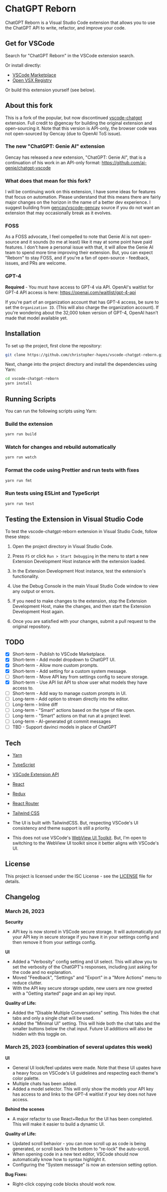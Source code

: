 # ChatGPT Reborn

ChatGPT Reborn is a Visual Studio Code extension that allows you to use the ChatGPT API to write, refactor, and improve your code.

## Get for VSCode

Search for "ChatGPT Reborn" in the VSCode extension search.

Or install directly:

- [VSCode Marketplace](https://marketplace.visualstudio.com/items?itemName=chris-hayes.chatgpt-reborn)
- [Open VSX Registry](https://open-vsx.org/extension/chris-hayes/chatgpt-reborn)

Or build this extension yourself (see below).

## About this fork

This is a fork of the popular, but now discontinued [vscode-chatgpt](https://github.com/gencay/vscode-chatgpt) extension. Full credit to @gencay for building the original extension and open-sourcing it. Note that this version is API-only, the browser code was not open-sourced by Gencay (due to OpenAI ToS issue).

### The new "ChatGPT: Genie AI" extension

Gencay has released a *new* extension, "ChatGPT: Genie AI", that is a continuation of his work in an API-only format: <https://github.com/ai-genie/chatgpt-vscode>

### What does that mean for this fork?

I will be continuing work on this extension, I have some ideas for features that focus on automation. Please understand that this means there are fairly major changes on the horizon in the name of a better dev experience. I suggest building from [gencay/vscode-gencay](https://github.com/gencay/vscode-chatgpt) source if you do not want an extension that may occasionally break as it evolves.

### FOSS

As a FOSS advocate, I feel compelled to note that Genie AI is not open-source and it sounds (to me at least) like it may at some point have paid features. I don't have a personal issue with that, it will allow the Genie AI team to spend more time improving their extension. But, you can expect "Reborn" to stay FOSS, and if you're a fan of open-source - feedback, issues, and PRs are welcome.

### GPT-4

**Required** - You must have access to GPT-4 via API. OpenAI's waitlist for GPT-4 API access is here: <https://openai.com/waitlist/gpt-4-api>

If you're part of an organization account that has GPT-4 access, be sure to set the `Organization ID`. (This will also charge the organization account). If you're wondering about the 32,000 token version of GPT-4, OpenAI hasn't made that model available yet.

## Installation

To set up the project, first clone the repository:

```bash
git clone https://github.com/christopher-hayes/vscode-chatgpt-reborn.git
```

Next, change into the project directory and install the dependencies using Yarn:

```bash
cd vscode-chatgpt-reborn
yarn install
```

## Running Scripts

You can run the following scripts using Yarn:

### Build the extension

```bash
yarn run build
```

### Watch for changes and rebuild automatically

```bash
yarn run watch
```

### Format the code using Prettier and run tests with fixes

```bash
yarn run fmt
```

### Run tests using ESLint and TypeScript

```bash
yarn run test
```

## Testing the Extension in Visual Studio Code

To test the vscode-chatgpt-reborn extension in Visual Studio Code, follow these steps:

1. Open the project directory in Visual Studio Code.

2. Press `F5` or click `Run > Start Debugging` in the menu to start a new Extension Development Host instance with the extension loaded.

3. In the Extension Development Host instance, test the extension's functionality.

4. Use the Debug Console in the main Visual Studio Code window to view any output or errors.

5. If you need to make changes to the extension, stop the Extension Development Host, make the changes, and then start the Extension Development Host again.

6. Once you are satisfied with your changes, submit a pull request to the original repository.

## TODO

- [x] Short-term - Publish to VSCode Marketplace.
- [x] Short-term - Add model dropdown to ChatGPT UI.
- [x] Short-term - Allow more custom prompts.
- [x] Short-term - Add setting for a custom system message.
- [ ] Short-term - Move API key from settings config to secure storage.
- [x] Short-term - Use API list API to show user what models they have access to.
- [ ] Short-term - Add way to manage custom prompts in UI.
- [ ] Long-term - Add option to stream directly into the editor.
- [ ] Long-term - Inline diff
- [ ] Long-term - "Smart" actions based on the type of file open.
- [ ] Long-term - "Smart" actions on that run at a project level.
- [ ] Long-term - AI-generated git commit messages
- [ ] TBD - Support davinci models in place of ChatGPT

## Tech

- [Yarn](https://yarnpkg.com/)
- [TypeScript](https://www.typescriptlang.org/)
- [VSCode Extension API](https://code.visualstudio.com/api)
- [React](https://reactjs.org/)
- [Redux](https://redux.js.org/)
- [React Router](https://reactrouter.com/)
- [Tailwind CSS](https://tailwindcss.com/)

- The UI is built with TailwindCSS. But, respecting VSCode's UI consistency and theme support is still a priority.
- This does not use VSCode's [WebView UI Toolkit](https://github.com/microsoft/vscode-webview-ui-toolkit/tree/main/src). But, I'm open to switching to the WebView UI toolkit since it better aligns with VSCode's UI.

## License

This project is licensed under the ISC License - see the [LICENSE](LICENSE) file for details.

## Changelog

### March 26, 2023

**Security**

- API key is now stored in VSCode secure storage. It will automatically put your API key in secure storage if you have it in your settings config and then remove it from your settings config.

**UI**

- Added a "Verbosity" config setting and UI select. This will allow you to set the verbosity of the ChatGPT's responses, including just asking for the code and no explanation.
- Moved "Feedback", "Settings" and "Export" in a "More Actions" menu to reduce clutter.
- With the API key secure storage update, new users are now greeted with a "Getting started" page and an api key input.

**Quality of Life:**

- Added the "Disable Multiple Conversations" setting. This hides the chat tabs and only a single chat will be used.
- Added the "Minimal UI" setting. This will hide both the chat tabs and the smaller buttons below the chat input. Future UI additions will also be hidden with this toggle on.

### March 25, 2023 (combination of several updates this week)

**UI**

- General UI look/feel updates were made. Note that these UI upates have a heavy focus on VSCode's UI guidelines and respecting each theme's color palette.
- Multiple chats has been added.
- Added a model selector. This will only show the models your API key has access to and links to the GPT-4 waitlist if your key does not have access.

**Behind the scenes**

- A major refactor to use React+Redux for the UI has been completed. This will make it easier to build a dynamic UI.

**Quality of Life:**

- Updated scroll behavior - you can now scroll up as code is being generated, or scroll back to the bottom to "re-lock" the auto-scroll.
- When opening code in a new text editor, VSCode should now automatically know how to syntax highlight it.
- Configuring the "System message" is now an extension setting option.

**Bug Fixes:**

- Right-click copying code blocks should work now.
